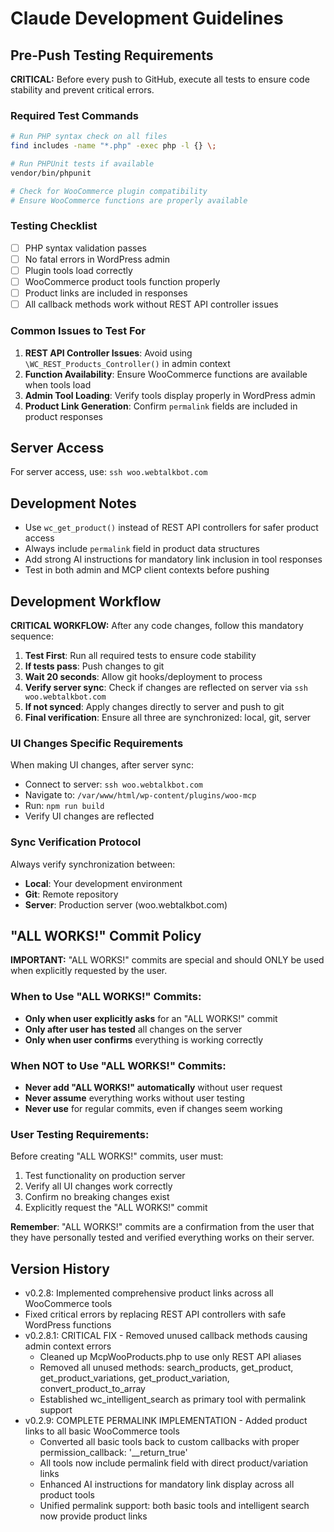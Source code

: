 # Claude Development Guidelines

## Pre-Push Testing Requirements

**CRITICAL:** Before every push to GitHub, execute all tests to ensure code stability and prevent critical errors.

### Required Test Commands

```bash
# Run PHP syntax check on all files
find includes -name "*.php" -exec php -l {} \;

# Run PHPUnit tests if available
vendor/bin/phpunit

# Check for WooCommerce plugin compatibility
# Ensure WooCommerce functions are properly available
```

### Testing Checklist

- [ ] PHP syntax validation passes
- [ ] No fatal errors in WordPress admin
- [ ] Plugin tools load correctly
- [ ] WooCommerce product tools function properly
- [ ] Product links are included in responses
- [ ] All callback methods work without REST API controller issues

### Common Issues to Test For

1. **REST API Controller Issues**: Avoid using `\WC_REST_Products_Controller()` in admin context
2. **Function Availability**: Ensure WooCommerce functions are available when tools load
3. **Admin Tool Loading**: Verify tools display properly in WordPress admin
4. **Product Link Generation**: Confirm `permalink` fields are included in product responses

## Server Access

For server access, use: `ssh woo.webtalkbot.com`

## Development Notes

- Use `wc_get_product()` instead of REST API controllers for safer product access
- Always include `permalink` field in product data structures
- Add strong AI instructions for mandatory link inclusion in tool responses
- Test in both admin and MCP client contexts before pushing

## Development Workflow

**CRITICAL WORKFLOW:** After any code changes, follow this mandatory sequence:

1. **Test First**: Run all required tests to ensure code stability
2. **If tests pass**: Push changes to git
3. **Wait 20 seconds**: Allow git hooks/deployment to process
4. **Verify server sync**: Check if changes are reflected on server via `ssh woo.webtalkbot.com`
5. **If not synced**: Apply changes directly to server and push to git
6. **Final verification**: Ensure all three are synchronized: local, git, server

### UI Changes Specific Requirements
When making UI changes, after server sync:
- Connect to server: `ssh woo.webtalkbot.com`
- Navigate to: `/var/www/html/wp-content/plugins/woo-mcp`
- Run: `npm run build`
- Verify UI changes are reflected

### Sync Verification Protocol
Always verify synchronization between:
- **Local**: Your development environment
- **Git**: Remote repository 
- **Server**: Production server (woo.webtalkbot.com)

## "ALL WORKS!" Commit Policy

**IMPORTANT:** "ALL WORKS!" commits are special and should ONLY be used when explicitly requested by the user.

### When to Use "ALL WORKS!" Commits:
- **Only when user explicitly asks** for an "ALL WORKS!" commit
- **Only after user has tested** all changes on the server
- **Only when user confirms** everything is working correctly

### When NOT to Use "ALL WORKS!" Commits:
- **Never add "ALL WORKS!" automatically** without user request
- **Never assume** everything works without user testing
- **Never use** for regular commits, even if changes seem working

### User Testing Requirements:
Before creating "ALL WORKS!" commits, user must:
1. Test functionality on production server
2. Verify all UI changes work correctly
3. Confirm no breaking changes exist
4. Explicitly request the "ALL WORKS!" commit

**Remember**: "ALL WORKS!" commits are a confirmation from the user that they have personally tested and verified everything works on their server.

## Version History

- v0.2.8: Implemented comprehensive product links across all WooCommerce tools
- Fixed critical errors by replacing REST API controllers with safe WordPress functions
- v0.2.8.1: CRITICAL FIX - Removed unused callback methods causing admin context errors
  - Cleaned up McpWooProducts.php to use only REST API aliases
  - Removed all unused methods: search_products, get_product, get_product_variations, get_product_variation, convert_product_to_array
  - Established wc_intelligent_search as primary tool with permalink support
- v0.2.9: COMPLETE PERMALINK IMPLEMENTATION - Added product links to all basic WooCommerce tools
  - Converted all basic tools back to custom callbacks with proper permission_callback: '__return_true'
  - All tools now include permalink field with direct product/variation links
  - Enhanced AI instructions for mandatory link display across all product tools
  - Unified permalink support: both basic tools and intelligent search now provide product links